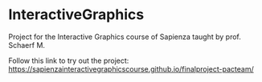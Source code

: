 # InteractiveGraphics

Project for the Interactive Graphics course of Sapienza taught by prof. Schaerf M.

Follow this link to try out the project:
https://sapienzainteractivegraphicscourse.github.io/finalproject-pacteam/